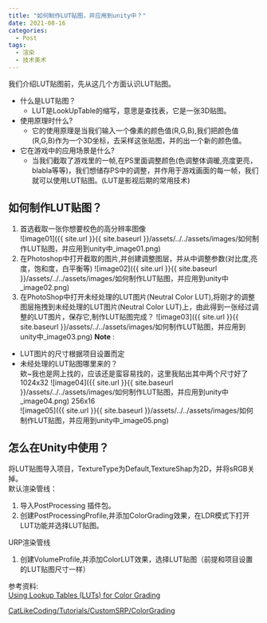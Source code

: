 ```yaml
---
title: "如何制作LUT贴图，并应用到unity中？"
date: 2021-08-16
categories:
  - Post
tags:
  - 渲染
  - 技术美术
---
```


我们介绍LUT贴图前，先从这几个方面认识LUT贴图。

* 什么是LUT贴图？
  * LUT是LookUpTable的缩写，意思是查找表，它是一张3D贴图。  
* 使用原理时什么?
  * 它的使用原理是当我们输入一个像素的颜色值(R,G,B),我们把颜色值(R,G,B)作为一个3D坐标，去采样这张贴图，并的出一个新的颜色值。  
* 它在游戏中的应用场景是什么?
  * 当我们截取了游戏里的一帧,在PS里面调整颜色(色调整体调暖,亮度更亮，blabla等等)，我们想储存PS中的调整，并作用于游戏画面的每一帧，我们就可以使用LUT贴图。(LUT是影视后期的常用技术)

## 如何制作LUT贴图？
1. 首选截取一张你想要校色的高分辨率图像  
![image01]({{ site.url }}{{ site.baseurl }}/assets/../../assets/images/如何制作LUT贴图，并应用到unity中_image01.png)
2. 在Photoshop中打开截取的图片,并创建调整图层，并从中调整参数(对比度,亮度，饱和度，白平衡等)
![image02]({{ site.url }}{{ site.baseurl }}/assets/../../assets/images/如何制作LUT贴图，并应用到unity中_image02.png)
3. 在PhotoShop中打开未经处理的LUT图片(Neutral Color LUT),将刚才的调整图层拖拽到未经处理的LUT图片(Neutral Color LUT)上，由此得到一张经过调整的LUT图片，保存它,制作LUT贴图完成？
![image03]({{ site.url }}{{ site.baseurl }}/assets/../../assets/images/如何制作LUT贴图，并应用到unity中_image03.png)
**Note** :  
* LUT图片的尺寸根据项目设置而定
* 未经处理的LUT贴图哪里来的？  
欸~我也是网上找的，应该还是蛮容易找的，这里我贴出其中两个尺寸好了  
1024x32
![image04]({{ site.url }}{{ site.baseurl }}/assets/../../assets/images/如何制作LUT贴图，并应用到unity中_image04.png)
256x16  
![image05]({{ site.url }}{{ site.baseurl }}/assets/../../assets/images/如何制作LUT贴图，并应用到unity中_image05.png)
## 怎么在Unity中使用？
将LUT贴图导入项目，TextureType为Default,TextureShap为2D，并将sRGB关掉。  
默认渲染管线：
1. 导入PostProcessing 插件包。
2. 创建PostProcessingProfile,并添加ColorGrading效果，在LDR模式下打开LUT功能并选择LUT贴图。  

URP渲染管线  
1. 创建VolumeProfile,并添加ColorLUT效果，选择LUT贴图（前提和项目设置的LUT贴图尺寸一样）

参考资料:  
[Using Lookup Tables (LUTs) for Color Grading](https://docs.unrealengine.com/4.26/en-US/RenderingAndGraphics/PostProcessEffects/UsingLUTs/)  

[CatLikeCoding/Tutorials/CustomSRP/ColorGrading](https://catlikecoding.com/unity/tutorials/custom-srp/color-grading/)
